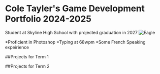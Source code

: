 # Cole Tayler's Game Development Portfolio 2024-2025
Student at Skyline High School with projected graduation in 2027
![Eagle](https://encrypted-tbn0.gstatic.com/images?q=tbn:ANd9GcTjzTt0jhwV7p_hkvdFVjYXyW6flJR8een6tg&s)

*Proficient in Photoshop
*Typing at 68wpm
*Some French Speaking expeirience 

##Projects for Term 1

##Projects for Term 2
